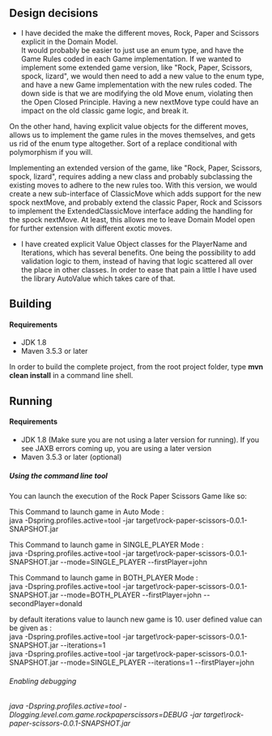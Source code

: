  

## Design decisions


- I have decided the make the different moves, Rock, Paper and Scissors explicit in the Domain Model. \
It would probably be easier to just use an enum type, and have the Game Rules coded in each Game implementation. 
If we wanted to implement some extended game version, like "Rock, Paper, Scissors, spock, lizard", we would then need to add a 
new value to the enum type, and have a new Game implementation with the new rules coded. The down side is that we 
are modifying the old Move enum, violating then the Open Closed Principle. Having a new nextMove type could have an impact
on the old classic game logic, and break it.

On the other hand, having explicit value objects for the different moves, allows us to implement the game rules
in the moves themselves, and gets us rid of the enum type altogether. Sort of a replace conditional with polymorphism
if you will. 

Implementing an extended version of the game, like "Rock, Paper, Scissors, spock, lizard", requires adding a new class and 
probably subclassing the existing moves to adhere to the new rules too. With this version, we would create a new 
sub-interface of ClassicMove which adds support for the new spock nextMove, and probably extend the classic Paper, 
Rock and Scissors to implement the ExtendedClassicMove interface adding the handling for the spock nextMove.
At least, this allows me to leave Domain Model open for further extension with different exotic moves.

- I have created explicit Value Object classes for the PlayerName and Iterations, which has several benefits. 
One being the possibility to add validation logic to them, instead of having that logic scattered all over the place in 
other classes. In order to ease that pain a little I have used the library AutoValue which takes care of that.


## Building

#### Requirements

- JDK 1.8
- Maven 3.5.3 or later 
 
In order to build the complete project, from the root project folder, type __mvn clean install__ in a command line shell.

## Running

#### Requirements

- JDK 1.8 (Make sure you are not using a later version for running). If you see JAXB errors coming up, you are using
a later version
- Maven 3.5.3 or later (optional)

##### Using the command line tool

You can launch the execution of the Rock Paper Scissors Game like so:<br>

This Command to launch game in Auto Mode : <br>
java -Dspring.profiles.active=tool -jar target\rock-paper-scissors-0.0.1-SNAPSHOT.jar <br>

This Command to launch game in SINGLE_PLAYER Mode : <br>
java -Dspring.profiles.active=tool -jar target\rock-paper-scissors-0.0.1-SNAPSHOT.jar --mode=SINGLE_PLAYER --firstPlayer=john <br>

This Command to launch game in BOTH_PLAYER Mode : <br>
java -Dspring.profiles.active=tool -jar target\rock-paper-scissors-0.0.1-SNAPSHOT.jar --mode=BOTH_PLAYER --firstPlayer=john --secondPlayer=donald<br>

by default iterations value to launch new game is 10. user defined value can be given as : <br>
java -Dspring.profiles.active=tool -jar target\rock-paper-scissors-0.0.1-SNAPSHOT.jar --iterations=1 <br>
java -Dspring.profiles.active=tool -jar target\rock-paper-scissors-0.0.1-SNAPSHOT.jar --mode=SINGLE_PLAYER --iterations=1 --firstPlayer=john <br>

###### Enabling debugging
_java -Dspring.profiles.active=tool -Dlogging.level.com.game.rockpaperscissors=DEBUG -jar target\rock-paper-scissors-0.0.1-SNAPSHOT.jar_

